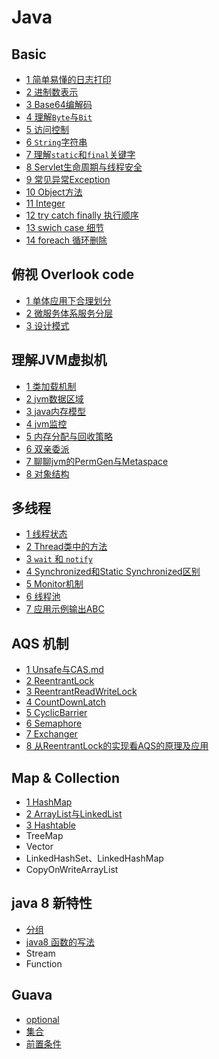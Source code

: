 # Java

## Basic

- [1 简单易懂的日志打印](1_basic/1_打印日志.md)
- [2 进制数表示](1_basic/2_进制数表示.md)
- [3 Base64编解码](1_basic/3_base64编解码.md)
- [4 理解`Byte`与`Bit`](1_basic/4_理解Byte与Bit.md)
- [5 访问控制](1_basic/5_访问控制.md)
- [6 `String`字符串](1_basic/6_String字符串.md)
- [7 理解`static`和`final`关键字](1_basic/7_static和final关键字.md)
- [8 Servlet生命周期与线程安全](1_basic/8_Servlet生命周期与线程安全.md)
- [9 常见异常Exception](1_basic/9_Exception.md)
- [10 Object方法](1_basic/10_Object方法.md)
- [11 Integer](1_basic/11_integer.md)
- [12 try catch finally 执行顺序](1_basic/12_trycatchfinally执行顺序.md)
- [13 swich case 细节](1_basic/13_swich-cash细节.md)
- [14 foreach 循环删除](1_basic/14_foreach.md)

## 俯视 Overlook code

- [1 单体应用下合理划分](2_overlook/1_单体应用下合理划分.md)
- [2 微服务体系服务分层](2_overlook/2_微服务体系服务分层.md)
- [3 设计模式](2_overlook/3_设计模式/README.md)

## 理解JVM虚拟机

- [1 类加载机制](3_jvm/1_类加载机制.md)
- [2 jvm数据区域](3_jvm/2_jvm数据区域.md)
- [3 java内存模型](3_jvm/3_java内存模型.md)
- [4 jvm监控](3_jvm/4_jvm监控.md)
- [5 内存分配与回收策略](3_jvm/5_内存分配与回收策略.md)
- [6 双亲委派](3_jvm/6_双亲委派.md)
- [7 聊聊jvm的PermGen与Metaspace](3_jvm/7_聊聊jvm的PermGen与Metaspace.md)
- [8 对象结构](3_jvm/8_对象结构.md)

## 多线程

- [1 线程状态](4_thread/1_线程状态.md)
- [2 Thread类中的方法](4_thread/2_Thread类中的方法.md)
- [3 `wait` 和 `notify`](4_thread/3_wait和notify.md)
- [4 Synchronized和Static Synchronized区别](4_thread/4_Synchronized和StaticSynchronized区别.md)
- [5 Monitor机制](4_thread/5_monitor.md)
- [6 线程池](4_thread/6_线程池.md)
- [7 应用示例输出ABC](4_thread/7_应用示例输出ABC.md)

## AQS 机制

- [1 Unsafe与CAS.md](5_AQS/1_Unsafe与CAS.md)
- [2 ReentrantLock](5_AQS/2_ReentrantLock.md)
- [3 ReentrantReadWriteLock](5_AQS/3_ReentrantReadWriteLock.md)
- [4 CountDownLatch](5_AQS/4_CountDownLatch.md)
- [5 CyclicBarrier](5_AQS/5_CyclicBarrier.md)
- [6 Semaphore](5_AQS/6_Semaphore.md)
- [7 Exchanger](5_AQS/7_exchanger.md)
- [8 从ReentrantLock的实现看AQS的原理及应用](5_AQS/8_AQS.md)

## Map & Collection

- [1 HashMap](6_map_collection/1_HashMap.md)
- [2 ArrayList与LinkedList](6_map_collection/2_ArrayList与LinkedList.md)
- [3 Hashtable](6_map_collection/3_hashtable.md)
- TreeMap
- Vector
- LinkedHashSet、LinkedHashMap
- CopyOnWriteArrayList

## java 8 新特性

- [分组](7_java8/分组.md)
- [java8 函数的写法](7_java8/java8函数的写法.md)
- Stream
- Function

## Guava

- [optional](./8_guava/optional.md)
- [集合](./8_guava/集合.md)
- [前置条件](./8_guava/前置条件.md)